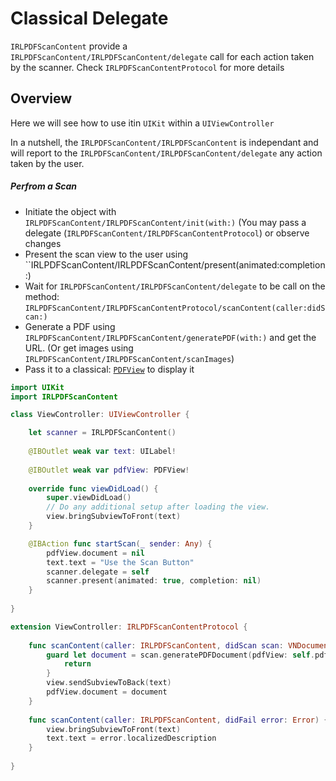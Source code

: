 # Classical Delegate

``IRLPDFScanContent`` provide a ``IRLPDFScanContent/IRLPDFScanContent/delegate`` call for each action taken by the scanner. Check ``IRLPDFScanContentProtocol`` for more details

## Overview

Here we will see how to use itin `UIKit` within a   `UIViewController`

In a nutshell, the ``IRLPDFScanContent/IRLPDFScanContent`` is independant and will report to the ``IRLPDFScanContent/IRLPDFScanContent/delegate`` any action taken by the user. 

##### Perfrom a Scan

- Initiate the object with ``IRLPDFScanContent/IRLPDFScanContent/init(with:)`` (You may pass a delegate (``IRLPDFScanContent/IRLPDFScanContentProtocol``) or observe changes
- Present the scan view to the user using ``IRLPDFScanContent/IRLPDFScanContent/present(animated:completion:)
- Wait for ``IRLPDFScanContent/IRLPDFScanContent/delegate`` to be call on the method: ``IRLPDFScanContent/IRLPDFScanContentProtocol/scanContent(caller:didScan:)``
- Generate a PDF using ``IRLPDFScanContent/IRLPDFScanContent/generatePDF(with:)`` and get the URL. (Or get images using ``IRLPDFScanContent/IRLPDFScanContent/scanImages``)
- Pass it to a classical: [`PDFView`](https://developer.apple.com/documentation/pdfkit/pdfview) to display it

``` swift
import UIKit
import IRLPDFScanContent

class ViewController: UIViewController {

    let scanner = IRLPDFScanContent()
    
    @IBOutlet weak var text: UILabel!
    
    @IBOutlet weak var pdfView: PDFView!
    
    override func viewDidLoad() {
        super.viewDidLoad()
        // Do any additional setup after loading the view.
        view.bringSubviewToFront(text)
    }

    @IBAction func startScan(_ sender: Any) {
        pdfView.document = nil
        text.text = "Use the Scan Button"
        scanner.delegate = self
        scanner.present(animated: true, completion: nil)
    }
    
}

extension ViewController: IRLPDFScanContentProtocol {
    
    func scanContent(caller: IRLPDFScanContent, didScan scan: VNDocumentCameraScan) {
        guard let document = scan.generatePDFDocument(pdfView: self.pdfView) else {
            return
        }
        view.sendSubviewToBack(text)
        pdfView.document = document
    }
    
    func scanContent(caller: IRLPDFScanContent, didFail error: Error) {
        view.bringSubviewToFront(text)
        text.text = error.localizedDescription
    }
    
}
```
